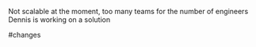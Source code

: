 Not scalable at the moment, too many teams for the number of engineers
Dennis is working on a solution

#changes